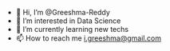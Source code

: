 - 👋 Hi, I’m @Greeshma-Reddy
- 👀 I’m interested in Data Science
- 🌱 I’m currently learning new techs
- 📫 How to reach me i.greeshma@gmail.com

<!---
Greeshma-Reddy/Greeshma-Reddy is a ✨ special ✨ repository because its `README.md` (this file) appears on your GitHub profile.
You can click the Preview link to take a look at your changes.
--->
